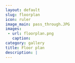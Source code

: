 ```yaml
---
layout: default
slug: floorplan
icon: ruler
image_main: pass_through.JPG
images:
 - url: floorplan.png
   caption:
category: gallery
title: Floor plan
description: |
---
```

